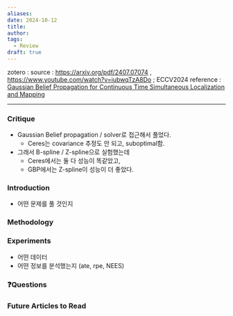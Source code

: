 ```yaml
---
aliases: 
date: 2024-10-12
title: 
author: 
tags:
  - Review
draft: true
---
```


zotero : 
source : https://arxiv.org/pdf/2407.07074 , https://www.youtube.com/watch?v=iubwqTzA8Do ; ECCV2024
reference : [Gaussian Belief Propagation for Continuous Time Simultaneous Localization and Mapping](https://hojjunekim.github.io/assets/img/projects/v4rl/report.pdf)

---
### Critique
- Gaussian Belief propagation / solver로 접근해서 풀었다.
	- Ceres는 covariance 추정도 안 되고, suboptimal함.
- 그래서 B-spline / Z-spline으로 실험했는데
	- Ceres에서는 둘 다 성능이 똑같았고,
	- GBP에서는 Z-spline이 성능이 더 좋았다.

### Introduction



- 어떤 문제를 풀 것인지

### Methodology


### Experiments
- 어떤 데이터
- 어떤 정보를 분석했는지 (ate, rpe, NEES)


### ❓️Questions

### Future Articles to Read

